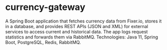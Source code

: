 # currency-gateway
A Spring Boot application that fetches currency data from Fixer.io, stores it in a database, and provides REST APIs (JSON and XML) for external services to access current and historical data. The app logs request statistics and forwards them via RabbitMQ. Technologies: Java 11, Spring Boot, PostgreSQL, Redis, RabbitMQ.
